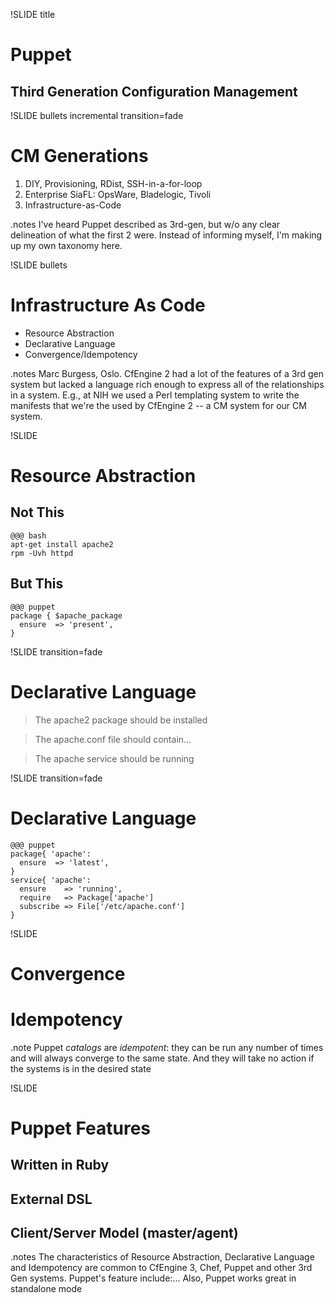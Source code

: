 
!SLIDE title

# Puppet #

## Third Generation Configuration Management

!SLIDE bullets incremental transition=fade

# CM Generations #

1. DIY, Provisioning, RDist, SSH-in-a-for-loop
1. Enterprise SiaFL: OpsWare, Bladelogic, Tivoli
1. Infrastructure-as-Code

.notes I've heard Puppet described as 3rd-gen, but w/o any clear delineation
of what the first 2 were. Instead of informing myself, I'm making up my own
taxonomy here.






!SLIDE bullets

# Infrastructure As Code #

* Resource Abstraction
* Declarative Language
* Convergence/Idempotency

.notes Marc Burgess, Oslo.  CfEngine 2 had a lot of the features of a 3rd gen
system but lacked a language rich enough to express all of the relationships
in a system.  E.g., at NIH we used a Perl templating system to write the
manifests that we're the used by CfEngine 2 -- a CM system for our CM system.





!SLIDE

# Resource Abstraction #
## Not This ##

    @@@ bash
    apt-get install apache2
    rpm -Uvh httpd

## But This ##

    @@@ puppet
    package { $apache_package
      ensure  => 'present',
    }


!SLIDE transition=fade

# Declarative Language #

> The apache2 package should be installed

> The apache.conf file should contain...

> The apache service should be running

!SLIDE transition=fade

# Declarative Language

    @@@ puppet
    package{ 'apache':
      ensure  => 'latest',
    }
    service{ 'apache':
      ensure    => 'running',
      require   => Package['apache']
      subscribe => File['/etc/apache.conf']
    }

!SLIDE

# Convergence #

# Idempotency #

.note Puppet _catalogs_ are _idempotent_: they can be run any number of times and
will always converge to the same state.  And they will take no action if the
systems is in the desired state

!SLIDE 

# Puppet Features #

## Written in Ruby ##
## External DSL ##
## Client/Server Model (master/agent) ##

.notes The characteristics of Resource Abstraction, Declarative Language and
Idempotency are common to CfEngine 3, Chef, Puppet and other 3rd Gen systems.
Puppet's feature include:...  Also, Puppet works great in standalone mode




